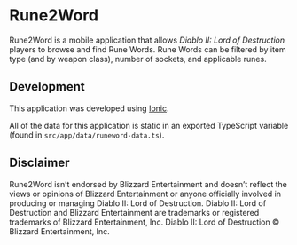 # Rune2Word

Rune2Word is a mobile application that allows *Diablo II: Lord of Destruction* players to browse and find Rune Words. Rune Words can be filtered by item type (and by weapon class), number of sockets, and applicable runes.

## Development

This application was developed using [Ionic](https://ionicframework.com/).

All of the data for this application is static in an exported TypeScript variable (found in `src/app/data/runeword-data.ts`).

## Disclaimer

Rune2Word isn’t endorsed by Blizzard Entertainment and doesn’t reflect the views or opinions of Blizzard Entertainment or anyone officially involved in producing or managing Diablo II: Lord of Destruction. Diablo II: Lord of Destruction and Blizzard Entertainment are trademarks or registered trademarks of Blizzard Entertainment, Inc. Diablo II: Lord of Destruction © Blizzard Entertainment, Inc.

